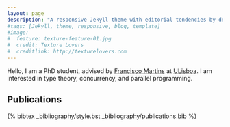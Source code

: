 ```yaml
---
layout: page
description: "A responsive Jekyll theme with editorial tendencies by designer Michael Rose."
#tags: [Jekyll, theme, responsive, blog, template]
#image:
#  feature: texture-feature-01.jpg
#  credit: Texture Lovers
#  creditlink: http://texturelovers.com
---
```


Hello, I am a PhD student, advised by [Francisco Martins] at [ULisboa]. I am
interested in type theory, concurrency, and parallel programming.
 
## Publications

{% bibtex _bibliography/style.bst _bibliography/publications.bib %}

[Francisco Martins]: http://homepages.di.fc.ul.pt/~fmartins/
[ULisboa]: http://www.ulisboa.pt/
